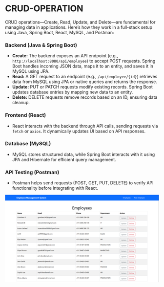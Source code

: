 # CRUD-OPERATION
CRUD operations—Create, Read, Update, and Delete—are fundamental for managing data in applications. Here’s how they work in a full-stack setup using Java, Spring Boot, React, MySQL, and Postman:

### **Backend (Java & Spring Boot)**
- **Create:** The backend exposes an API endpoint (e.g., `http://localhost:8080/api/employee`) to accept POST requests. Spring Boot handles incoming JSON data, maps it to an entity, and saves it in MySQL using JPA.
- **Read:** A GET request to an endpoint (e.g., `/api/employee/{id}`) retrieves data from MySQL using JPA or native queries and returns the response.
- **Update:** PUT or PATCH requests modify existing records. Spring Boot updates database entries by mapping new data to an entity.
- **Delete:** DELETE requests remove records based on an ID, ensuring data cleanup.

### **Frontend (React)**
- React interacts with the backend through API calls, sending requests via `fetch` or `axios`. It dynamically updates UI based on API responses.

### **Database (MySQL)**
- MySQL stores structured data, while Spring Boot interacts with it using JPA and Hibernate for efficient query management.

### **API Testing (Postman)**
- Postman helps send requests (POST, GET, PUT, DELETE) to verify API functionality before integrating with React.

![image_alt](https://github.com/Inzamx/CRUD-OPERATION/blob/0728c5a68d8c6226bb4d8306c54867fe43164d84/Screenshot%202025-05-09%20201347.png)
